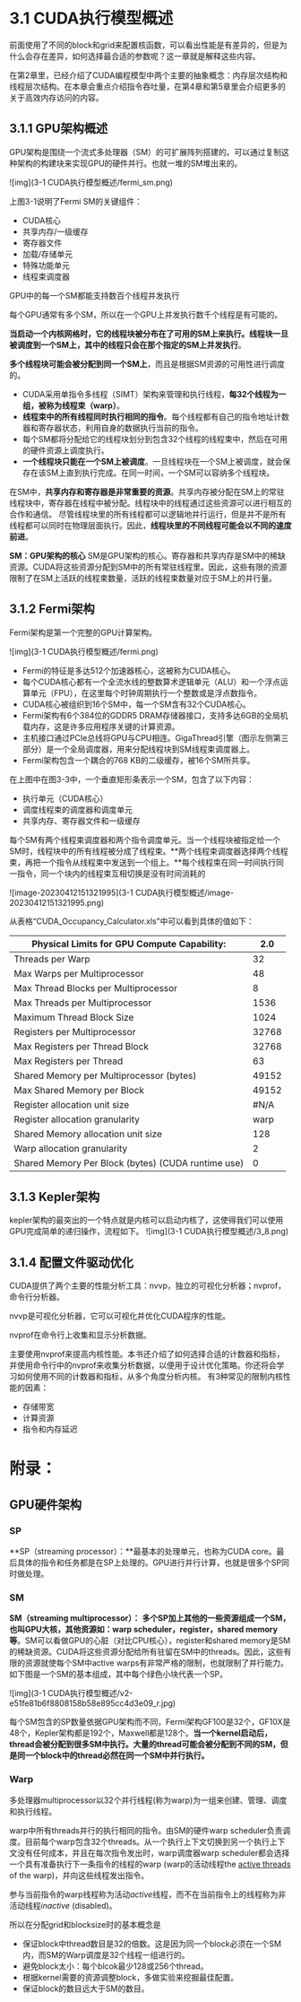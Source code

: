 # 3.1 CUDA执行模型概述

前面使用了不同的block和grid来配置核函数，可以看出性能是有差异的，但是为什么会存在差异，如何选择最合适的参数呢？这一章就是解释这些内容。

在第2章里，已经介绍了CUDA编程模型中两个主要的抽象概念：内存层次结构和线程层次结构。在本章会重点介绍指令吞吐量，在第4章和第5章里会介绍更多的关于高效内存访问的内容。

## 3.1.1 GPU架构概述

GPU架构是围绕一个流式多处理器（SM）的可扩展阵列搭建的。可以通过复制这种架构的构建块来实现GPU的硬件并行。也就一堆的SM堆出来的。

![img](3-1 CUDA执行模型概述/fermi_sm.png)

上图3-1说明了Fermi SM的关键组件：

* CUDA核心
* 共享内存/一级缓存
* 寄存器文件
* 加载/存储单元
* 特殊功能单元
* 线程束调度器

GPU中的每一个SM都能支持数百个线程并发执行

每个GPU通常有多个SM，所以在一个GPU上并发执行数千个线程是有可能的。

**当启动一个内核网格时，它的线程块被分布在了可用的SM上来执行。线程块一旦被调度到一个SM上，其中的线程只会在那个指定的SM上并发执行**。

**多个线程块可能会被分配到同一个SM上**，而且是根据SM资源的可用性进行调度的。

* CUDA采用单指令多线程（SIMT）架构来管理和执行线程，**每32个线程为一组，被称为线程束（warp）**。
* **线程束中的所有线程同时执行相同的指令**。每个线程都有自己的指令地址计数器和寄存器状态，利用自身的数据执行当前的指令。
* 每个SM都将分配给它的线程块划分到包含32个线程的线程束中，然后在可用的硬件资源上调度执行。
* **一个线程块只能在一个SM上被调度**。一旦线程块在一个SM上被调度，就会保存在该SM上直到执行完成。在同一时间，一个SM可以容纳多个线程块。

在SM中，**共享内存和寄存器是非常重要的资源**。共享内存被分配在SM上的常驻线程块中，寄存器在线程中被分配。线程块中的线程通过这些资源可以进行相互的合作和通信。
尽管线程块里的所有线程都可以逻辑地并行运行，但是并不是所有线程都可以同时在物理层面执行。因此，**线程块里的不同线程可能会以不同的速度前进**。

**SM：GPU架构的核心**
SM是GPU架构的核心。寄存器和共享内存是SM中的稀缺资源。CUDA将这些资源分配到SM中的所有常驻线程里。因此，这些有限的资源限制了在SM上活跃的线程束数量，活跃的线程束数量对应于SM上的并行量。

## 3.1.2 Fermi架构

Fermi架构是第一个完整的GPU计算架构。

![img](3-1 CUDA执行模型概述/fermi.png)

* Fermi的特征是多达512个加速器核心，这被称为CUDA核心。
* 每个CUDA核心都有一个全流水线的整数算术逻辑单元（ALU）和一个浮点运算单元（FPU），在这里每个时钟周期执行一个整数或是浮点数指令。
* CUDA核心被组织到16个SM中，每一个SM含有32个CUDA核心。
* Fermi架构有6个384位的GDDR5 DRAM存储器接口，支持多达6GB的全局机载内存，这是许多应用程序关键的计算资源。
* 主机接口通过PCIe总线将GPU与CPU相连。GigaThread引擎（图示左侧第三部分）是一个全局调度器，用来分配线程块到SM线程束调度器上。
* Fermi架构包含一个耦合的768 KB的二级缓存，被16个SM所共享。

在上图中在图3-3中，一个垂直矩形条表示一个SM，包含了以下内容：

* 执行单元（CUDA核心）
* 调度线程束的调度器和调度单元
* 共享内存、寄存器文件和一级缓存

每个SM有两个线程束调度器和两个指令调度单元。当一个线程块被指定给一个SM时，线程块中的所有线程被分成了线程束。**两个线程束调度器选择两个线程束，再把一个指令从线程束中发送到一个组上。**每个线程束在同一时间执行同一指令，同一个块内的线程束互相切换是没有时间消耗的

![image-20230412151321995](3-1 CUDA执行模型概述/image-20230412151321995.png)

从表格“CUDA_Occupancy_Calculator.xls”中可以看到具体的值如下：

| Physical Limits for GPU Compute Capability:        | 2.0   |
| -------------------------------------------------- | ----- |
| Threads per Warp                                   | 32    |
| Max Warps per Multiprocessor                       | 48    |
| Max Thread Blocks per Multiprocessor               | 8     |
| Max Threads per Multiprocessor                     | 1536  |
| Maximum Thread Block Size                          | 1024  |
| Registers per Multiprocessor                       | 32768 |
| Max Registers per Thread Block                     | 32768 |
| Max Registers per Thread                           | 63    |
| Shared Memory per Multiprocessor (bytes)           | 49152 |
| Max Shared Memory per Block                        | 49152 |
| Register allocation unit size                      | #N/A  |
| Register allocation granularity                    | warp  |
| Shared Memory allocation unit size                 | 128   |
| Warp allocation granularity                        | 2     |
| Shared Memory Per Block (bytes) (CUDA runtime use) | 0     |

## 3.1.3 Kepler架构

kepler架构的最突出的一个特点就是内核可以启动内核了，这使得我们可以使用GPU完成简单的递归操作，流程如下。
![img](3-1 CUDA执行模型概述/3_8.png)

## 3.1.4 配置文件驱动优化

CUDA提供了两个主要的性能分析工具：nvvp，独立的可视化分析器；nvprof，命令行分析器。

nvvp是可视化分析器，它可以可视化并优化CUDA程序的性能。

nvprof在命令行上收集和显示分析数据。

主要使用nvprof来提高内核性能。本书还介绍了如何选择合适的计数器和指标，并使用命令行中的nvprof来收集分析数据，以便用于设计优化策略。你还将会学习如何使用不同的计数器和指标，从多个角度分析内核。
有3种常见的限制内核性能的因素：

* 存储带宽
* 计算资源
* 指令和内存延迟

# 附录：

## GPU硬件架构

### SP

**SP（streaming processor）：**最基本的处理单元，也称为CUDA core。最后具体的指令和任务都是在SP上处理的。GPU进行并行计算，也就是很多个SP同时做处理。

### SM

**SM（streaming multiprocessor）：** **多个SP加上其他的一些资源组成一个SM，也叫GPU大核，其他资源如：warp scheduler，register，shared memory等**。SM可以看做GPU的心脏（对比CPU核心），register和shared memory是SM的稀缺资源。CUDA将这些资源分配给所有驻留在SM中的threads。因此，这些有限的资源就使每个SM中active  warps有非常严格的限制，也就限制了并行能力。如下图是一个SM的基本组成，其中每个绿色小块代表一个SP。

![img](3-1 CUDA执行模型概述/v2-e51fe81b6f8808158b58e895cc4d3e09_r.jpg)

每个SM包含的SP数量依据GPU架构而不同，Fermi架构GF100是32个，GF10X是48个，Kepler架构都是192个，Maxwell都是128个。**当一个kernel启动后，thread会被分配到很多SM中执行。大量的thread可能会被分配到不同的SM，但是同一个block中的thread必然在同一个SM中并行执行。**

### Warp

多处理器multiprocessor以32个并行线程(称为warp)为一组来创建、管理、调度和执行线程。

warp中所有threads并行的执行相同的指令。由SM的硬件warp scheduler负责调度。目前每个warp包含32个threads。从一个执行上下文切换到另一个执行上下文没有任何成本，并且在每次指令发出时，warp调度器warp scheduler都会选择一个具有准备执行下一条指令的线程的warp (warp的活动线程the [active threads](https://docs.nvidia.com/cuda/cuda-c-programming-guide/index.html#simt-architecture-notes) of the warp)，并向这些线程发出指令。

参与当前指令的warp线程称为活动*active*线程，而不在当前指令上的线程称为非活动线程*inactive* (disabled)。

所以在分配grid和blocksize时的基本概念是

- 保证block中thread数目是32的倍数。这是因为同一个block必须在一个SM内，而SM的Warp调度是32个线程一组进行的。
- 避免block太小：每个blcok最少128或256个thread。
- 根据kernel需要的资源调整block，多做实验来挖掘最佳配置。
- 保证block的数目远大于SM的数目。